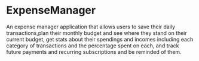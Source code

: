 # ExpenseManager
An expense manager application that allows users to save their daily transactions,plan their monthly budget and see where they stand on their current budget, get stats about their spendings and incomes including each category of transactions and the percentage spent on each, and track future payments and recurring subscriptions and be reminded of them. 
